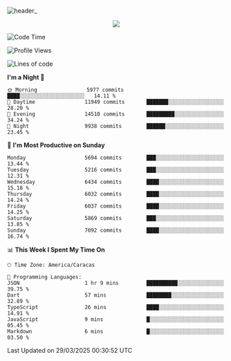 ![header_](https://github.com/user-attachments/assets/4010d822-ccdc-4198-b608-18c773338d18)


<p align="center">
  <a href="http://www.github.com/thevacs">
    <img src="https://github-readme-streak-stats.herokuapp.com/?user=thevacs&stroke=ffffff&background=1c1917&ring=0891b2&fire=0891b2&currStreakNum=ffffff&currStreakLabel=0891b2&sideNums=ffffff&sideLabels=ffffff&dates=ffffff&hide_border=true" />
  </a>
</p>

<!--START_SECTION:waka-->
![Code Time](http://img.shields.io/badge/Code%20Time-3%2C356%20hrs%2037%20mins-blue)

![Profile Views](http://img.shields.io/badge/Profile%20Views-0-blue)

![Lines of code](https://img.shields.io/badge/From%20Hello%20World%20I%27ve%20Written-5.2%20million%20lines%20of%20code-blue)

**I'm a Night 🦉** 

```text
🌞 Morning                5977 commits        ████░░░░░░░░░░░░░░░░░░░░░   14.11 % 
🌆 Daytime                11949 commits       ███████░░░░░░░░░░░░░░░░░░   28.20 % 
🌃 Evening                14510 commits       █████████░░░░░░░░░░░░░░░░   34.24 % 
🌙 Night                  9938 commits        ██████░░░░░░░░░░░░░░░░░░░   23.45 % 
```
📅 **I'm Most Productive on Sunday** 

```text
Monday                   5694 commits        ███░░░░░░░░░░░░░░░░░░░░░░   13.44 % 
Tuesday                  5216 commits        ███░░░░░░░░░░░░░░░░░░░░░░   12.31 % 
Wednesday                6434 commits        ████░░░░░░░░░░░░░░░░░░░░░   15.18 % 
Thursday                 6032 commits        ████░░░░░░░░░░░░░░░░░░░░░   14.24 % 
Friday                   6037 commits        ████░░░░░░░░░░░░░░░░░░░░░   14.25 % 
Saturday                 5869 commits        ███░░░░░░░░░░░░░░░░░░░░░░   13.85 % 
Sunday                   7092 commits        ████░░░░░░░░░░░░░░░░░░░░░   16.74 % 
```


📊 **This Week I Spent My Time On** 

```text
🕑︎ Time Zone: America/Caracas

💬 Programming Languages: 
JSON                     1 hr 9 mins         ██████████░░░░░░░░░░░░░░░   39.75 % 
Dart                     57 mins             ████████░░░░░░░░░░░░░░░░░   32.89 % 
TypeScript               26 mins             ████░░░░░░░░░░░░░░░░░░░░░   14.91 % 
JavaScript               9 mins              █░░░░░░░░░░░░░░░░░░░░░░░░   05.45 % 
Markdown                 6 mins              █░░░░░░░░░░░░░░░░░░░░░░░░   03.50 % 
```


 Last Updated on 29/03/2025 00:30:52 UTC
<!--END_SECTION:waka-->
